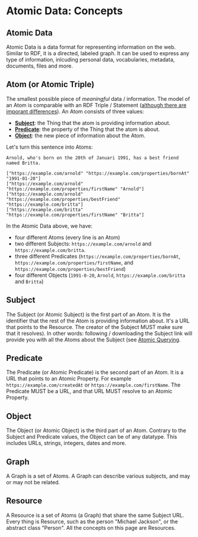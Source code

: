 # Atomic Data: Concepts

## Atomic Data

Atomic Data is a data format for representing information on the web.
Similar to RDF, it is a directed, labeled graph.
It can be used to express any type of information, inlcuding personal data, vocabularies, metadata, documents, files and more.

## Atom (or Atomic Triple)

The smallest possible piece of _meaningful_ data / information.
The model of an Atom is comparable with an RDF Triple / Statement ([although there are imporant differences](../interoperability/rdf.md)).
An Atom consists of three values:

* **[Subject](#Subject)**: the Thing that the atom is providing information about.
* **[Predicate](#Predicate)**: the property of the Thing that the atom is about.
* **[Object](#Object)**: the new piece of information about the Atom.

Let's turn this sentence into Atoms:

`Arnold, who's born on the 20th of Januari 1991, has a best friend named Britta.`

```atomic-ndjson
["https://example.com/arnold" "https://example.com/properties/bornAt" "1991-01-20"]
["https://example.com/arnold" "https://example.com/properties/firstName" "Arnold"]
["https://example.com/arnold" "https://example.com/properties/bestFriend" "https://example.com/britta"]
["https://example.com/britta" "https://example.com/properties/firstName" "Britta"]
```

In the Atomic Data above, we have:

- four different Atoms (every line is an Atom)
- two different Subjects: `https://example.com/arnold` and `https://example.com/britta`.
- three different Predicates (`https://example.com/properties/bornAt`, `https://example.com/properties/firstName`, and `https://example.com/properties/bestFriend`)
- four different Objects (`1991-0-20`, `Arnold`, `https://example.com/britta` and `Britta`)

## Subject

The Subject (or Atomic Subject) is the first part of an Atom.
It is the identifier that the rest of the Atom is providing information about.
It's a URL that points to the Resource.
The creator of the Subject MUST make sure that it resolves).
In other words: following / downloading the Subject link will provide you with all the Atoms about the Subject (see [Atomic Querying](querying.md).

## Predicate

The Predicate (or Atomic Predicate) is the second part of an Atom.
It is a URL that points to an Atomic Property.
For example `https://example.com/createdAt` or `https://example.com/firstName`.
The Predicate MUST be a URL, and that URL MUST resolve to an Atomic Property.

## Object

The Object (or Atomic Object) is the third part of an Atom.
Contrary to the Subject and Predicate values, the Object can be of any datatype.
This includes URLs, strings, integers, dates and more.

## Graph

A Graph is a set of Atoms.
A Graph can describe various subjects, and may or may not be related.

## Resource

A Resource is a set of Atoms (a Graph) that share the same Subject URL.
Every thing is Resource, such as the person "Michael Jackson", or the abstract class "Person".
All the concepts on this page are Resources.
